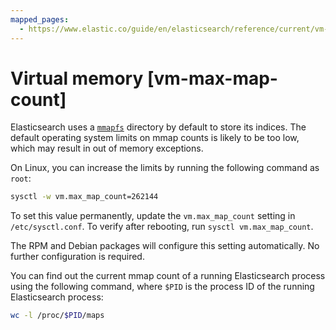 ```yaml
---
mapped_pages:
  - https://www.elastic.co/guide/en/elasticsearch/reference/current/vm-max-map-count.html
---
```


# Virtual memory [vm-max-map-count]

Elasticsearch uses a [`mmapfs`](asciidocalypse://docs/elasticsearch/docs/reference/elasticsearch/index-settings/store.md#mmapfs) directory by default to store its indices. The default operating system limits on mmap counts is likely to be too low, which may result in out of memory exceptions.

On Linux, you can increase the limits by running the following command as `root`:

```sh
sysctl -w vm.max_map_count=262144
```

To set this value permanently, update the `vm.max_map_count` setting in `/etc/sysctl.conf`. To verify after rebooting, run `sysctl vm.max_map_count`.

The RPM and Debian packages will configure this setting automatically. No further configuration is required.

You can find out the current mmap count of a running Elasticsearch process using the following command, where `$PID` is the process ID of the running Elasticsearch process:

```sh
wc -l /proc/$PID/maps
```

